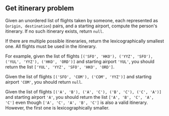 ## Get itinerary problem
Given an unordered list of flights taken by someone, each represented as (`origin, destination`) pairs, and a starting airport, compute the person's itinerary. If no such itinerary exists, return `null`. 

If there are multiple possible itineraries, return the lexicographically smallest one.
All flights must be used in the itinerary.
 
For example, given the list of flights `[('SFO', 'HKO'), ('YYZ', 'SFO'), ('YUL', 'YYZ'), ('HKO', 'ORD')]`
and starting airport `'YUL'`, you should return the list `['YUL', 'YYZ', 'SFO', 'HKO', 'ORD']`.
  
Given the list of flights `[('SFO', 'COM'), ('COM', 'YYZ')]` and starting airport `'COM'`, 
you should return `null`. 
  
Given the list of flights `[('A', 'B'), ('A', 'C'), ('B', 'C'), ('C', 'A')]`
and starting airport `'A'`, you should return the list `['A', 'B', 'C', 'A', 'C']` even though `['A', 'C', 'A', 'B', 'C']` is also a valid itinerary. However, the first one is lexicographically smaller.